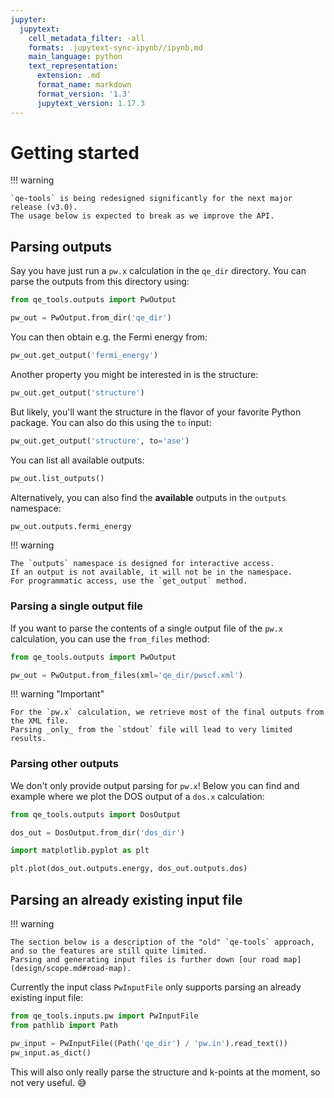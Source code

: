 ```yaml
---
jupyter:
  jupytext:
    cell_metadata_filter: -all
    formats: .jupytext-sync-ipynb//ipynb,md
    main_language: python
    text_representation:
      extension: .md
      format_name: markdown
      format_version: '1.3'
      jupytext_version: 1.17.3
---
```


# Getting started

!!! warning

    `qe-tools` is being redesigned significantly for the next major release (v3.0).
    The usage below is expected to break as we improve the API.

## Parsing outputs

Say you have just run a `pw.x` calculation in the `qe_dir` directory.
You can parse the outputs from this directory using:

```python
from qe_tools.outputs import PwOutput

pw_out = PwOutput.from_dir('qe_dir')
```

You can then obtain e.g. the Fermi energy from:

```python
pw_out.get_output('fermi_energy')
```

Another property you might be interested in is the structure:

```python
pw_out.get_output('structure')
```

But likely, you'll want the structure in the flavor of your favorite Python package.
You can also do this using the `to` input:

```python
pw_out.get_output('structure', to='ase')
```

You can list all available outputs:

```python
pw_out.list_outputs()
```

Alternatively, you can also find the **available** outputs in the `outputs` namespace:

```python
pw_out.outputs.fermi_energy
```

!!! warning

    The `outputs` namespace is designed for interactive access.
    If an output is not available, it will not be in the namespace.
    For programmatic access, use the `get_output` method.

### Parsing a single output file

If you want to parse the contents of a single output file of the `pw.x` calculation, you can use the `from_files` method:

```python
from qe_tools.outputs import PwOutput

pw_out = PwOutput.from_files(xml='qe_dir/pwscf.xml')
```

!!! warning "Important"

    For the `pw.x` calculation, we retrieve most of the final outputs from the XML file.
    Parsing _only_ from the `stdout` file will lead to very limited results.


### Parsing other outputs

We don't only provide output parsing for `pw.x`!
Below you can find and example where we plot the DOS output of a `dos.x` calculation:

```python
from qe_tools.outputs import DosOutput

dos_out = DosOutput.from_dir('dos_dir')
```

```python
import matplotlib.pyplot as plt

plt.plot(dos_out.outputs.energy, dos_out.outputs.dos)
```


## Parsing an already existing input file

!!! warning

    The section below is a description of the "old" `qe-tools` approach, and so the features are still quite limited.
    Parsing and generating input files is further down [our road map](design/scope.md#road-map).

Currently the input class `PwInputFile` only supports parsing an already existing input file:

```python
from qe_tools.inputs.pw import PwInputFile
from pathlib import Path

pw_input = PwInputFile((Path('qe_dir') / 'pw.in').read_text())
pw_input.as_dict()
```

This will also only really parse the structure and k-points at the moment, so not very useful. 😅
